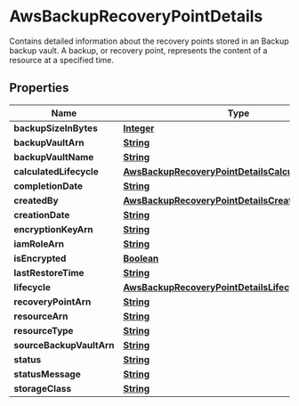 

# AwsBackupRecoveryPointDetails

Contains detailed information about the recovery points stored in an Backup backup vault. A backup, or recovery point, represents the content of a resource at a specified time. 

## Properties

| Name | Type | Description | Notes |
|------------ | ------------- | ------------- | -------------|
|**backupSizeInBytes** | [**Integer**](Integer.md) |  |  [optional] |
|**backupVaultArn** | [**String**](String.md) |  |  [optional] |
|**backupVaultName** | [**String**](String.md) |  |  [optional] |
|**calculatedLifecycle** | [**AwsBackupRecoveryPointDetailsCalculatedLifecycle**](AwsBackupRecoveryPointDetailsCalculatedLifecycle.md) |  |  [optional] |
|**completionDate** | [**String**](String.md) |  |  [optional] |
|**createdBy** | [**AwsBackupRecoveryPointDetailsCreatedBy**](AwsBackupRecoveryPointDetailsCreatedBy.md) |  |  [optional] |
|**creationDate** | [**String**](String.md) |  |  [optional] |
|**encryptionKeyArn** | [**String**](String.md) |  |  [optional] |
|**iamRoleArn** | [**String**](String.md) |  |  [optional] |
|**isEncrypted** | [**Boolean**](Boolean.md) |  |  [optional] |
|**lastRestoreTime** | [**String**](String.md) |  |  [optional] |
|**lifecycle** | [**AwsBackupRecoveryPointDetailsLifecycle**](AwsBackupRecoveryPointDetailsLifecycle.md) |  |  [optional] |
|**recoveryPointArn** | [**String**](String.md) |  |  [optional] |
|**resourceArn** | [**String**](String.md) |  |  [optional] |
|**resourceType** | [**String**](String.md) |  |  [optional] |
|**sourceBackupVaultArn** | [**String**](String.md) |  |  [optional] |
|**status** | [**String**](String.md) |  |  [optional] |
|**statusMessage** | [**String**](String.md) |  |  [optional] |
|**storageClass** | [**String**](String.md) |  |  [optional] |



